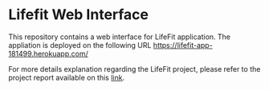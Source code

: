# Lifefit Web Interface

This repository contains a web interface for LifeFit application. The appliation is deployed on the following URL https://lifefit-app-181499.herokuapp.com/

For more details explanation regarding the LifeFit project, please refer to the project report available on this [link](https://www.dropbox.com/s/743zusp11vdotbm/Final_project_report_introsde.pdf?dl=0).
